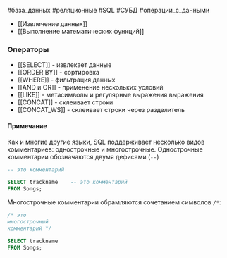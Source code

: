 #база_данных #реляционные #SQL #СУБД #операции_с_данными

- [[Извлечение данных]]
- [[Выполнение математических функций]]
### Операторы
- [[SELECT]] - извлекает данные
- [[ORDER BY]] - сортировка
- [[WHERE]] - фильтрация данных
- [[AND и OR]] - применение нескольких условий
- [[LIKE]] - метасимволы и регулярные выражения выражения
- [[CONCAT]] - склеивает строки
- [[CONCAT_WS]] - склеивает строки через разделитель
#### Примечание
Как и многие другие языки, SQL поддерживает несколько видов комментариев: однострочные и многострочные. Однострочные комментарии обозначаются двумя дефисами (`--`)
```sql
-- это комментарий

SELECT trackname    -- это комментарий
FROM Songs;
```
Многострочные комментарии обрамляются сочетанием символов `/*`:
```sql
/* это
многострочный
комментарий */

SELECT trackname
FROM Songs;
```
